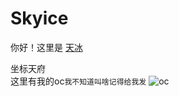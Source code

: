 # Skyice

你好！这里是
[天冰](https://user.qzone.qq.com/1018836350)<br>

坐标天府
<br>
这里有我的oc`我不知道叫啥记得给我发`
![oc](https://wintercathat.github.io/Skyice-/FFC496A8B8EB3CCA2D1B0597C49C6A67.png)
